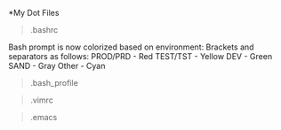 *My Dot Files

>.bashrc

Bash prompt is now colorized based on environment:
Brackets and separators as follows:
PROD/PRD - Red
TEST/TST - Yellow
DEV      - Green
SAND     - Gray
Other    - Cyan

>.bash_profile

>.vimrc

>.emacs
